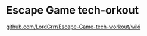 # Escape Game tech-orkout

[github.com/LordGrrr/Escape-Game-tech-workout/wiki](https://github.com/LordGrrr/Escape-Game-tech-workout/wiki)
